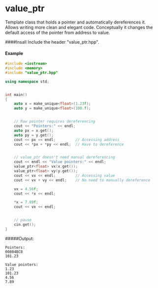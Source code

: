 # value_ptr
Template class that holds a pointer and automatically dereferences it.
Allows writing more clean and elegant code.
Conceptually it changes the default access of the pointer from address to value.


####Insall
Include the header "value_ptr.hpp".


#### Example
```c++
#include <iostream>
#include <memory>
#include "value_ptr.hpp"

using namespace std;


int main()
{
	auto x = make_unique<float>(1.23f);
	auto y = make_unique<float>(100.f);


	// Raw pointer requires dereferencing
	cout << "Pointers:" << endl;
	auto px = x.get();
	auto py = y.get();
	cout << px << endl;			// Accessing address
	cout << *px + *py << endl;	// Have to dereference


	// value_ptr doesn't need manual dereferencing
	cout << endl << "Value pointers:" << endl;
	value_ptr<float> vx(x.get());
	value_ptr<float> vy(y.get());
	cout << vx << endl;			// Accessing value
	cout << vx + vy << endl;	// No need to manually dereference

	vx = 4.56f;
	cout << *x << endl;

	*x = 7.89f;
	cout << vx << endl;


	// pause
	cin.get();
}
```

#####Output:
```
Pointers:
00804BC8
101.23

Value pointers:
1.23
101.23
4.56
7.89
```
